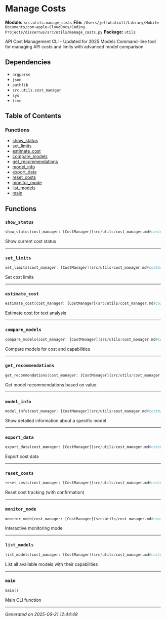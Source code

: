 # Manage Costs

**Module:** `src.utils.manage_costs`
**File:** `/Users/jeffwhatcott/Library/Mobile Documents/com~apple~CloudDocs/Coding Projects/discernus/src/utils/manage_costs.py`
**Package:** `utils`

API Cost Management CLI - Updated for 2025 Models
Command-line tool for managing API costs and limits with advanced model comparison

## Dependencies

- `argparse`
- `json`
- `pathlib`
- `src.utils.cost_manager`
- `sys`
- `time`

## Table of Contents

### Functions
- [show_status](#show-status)
- [set_limits](#set-limits)
- [estimate_cost](#estimate-cost)
- [compare_models](#compare-models)
- [get_recommendations](#get-recommendations)
- [model_info](#model-info)
- [export_data](#export-data)
- [reset_costs](#reset-costs)
- [monitor_mode](#monitor-mode)
- [list_models](#list-models)
- [main](#main)

## Functions

### `show_status`
```python
show_status(cost_manager: [CostManager](src/utils/cost_manager.md#costmanager))
```

Show current cost status

---

### `set_limits`
```python
set_limits(cost_manager: [CostManager](src/utils/cost_manager.md#costmanager), args)
```

Set cost limits

---

### `estimate_cost`
```python
estimate_cost(cost_manager: [CostManager](src/utils/cost_manager.md#costmanager), args)
```

Estimate cost for text analysis

---

### `compare_models`
```python
compare_models(cost_manager: [CostManager](src/utils/cost_manager.md#costmanager), args)
```

Compare models for cost and capabilities

---

### `get_recommendations`
```python
get_recommendations(cost_manager: [CostManager](src/utils/cost_manager.md#costmanager), args)
```

Get model recommendations based on value

---

### `model_info`
```python
model_info(cost_manager: [CostManager](src/utils/cost_manager.md#costmanager), args)
```

Show detailed information about a specific model

---

### `export_data`
```python
export_data(cost_manager: [CostManager](src/utils/cost_manager.md#costmanager), args)
```

Export cost data

---

### `reset_costs`
```python
reset_costs(cost_manager: [CostManager](src/utils/cost_manager.md#costmanager))
```

Reset cost tracking (with confirmation)

---

### `monitor_mode`
```python
monitor_mode(cost_manager: [CostManager](src/utils/cost_manager.md#costmanager))
```

Interactive monitoring mode

---

### `list_models`
```python
list_models(cost_manager: [CostManager](src/utils/cost_manager.md#costmanager))
```

List all available models with their capabilities

---

### `main`
```python
main()
```

Main CLI function

---

*Generated on 2025-06-21 12:44:48*